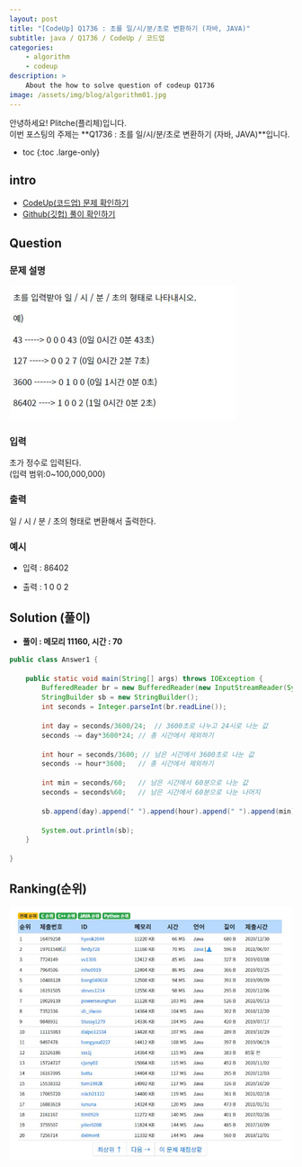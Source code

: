 ```yaml
---
layout: post
title: "[CodeUp] Q1736 : 초를 일/시/분/초로 변환하기 (자바, JAVA)"
subtitle: java / Q1736 / CodeUp / 코드업
categories:
    - algorithm
    - codeup
description: >
    About the how to solve question of codeup Q1736
image: /assets/img/blog/algorithm01.jpg
---
```


안녕하세요! Plitche(플리체)입니다.  
이번 포스팅의 주제는 **Q1736 : 초를 일/시/분/초로 변환하기 (자바, JAVA)**입니다.

* toc
{:toc .large-only}

## intro
* [CodeUp(코드업) 문제 확인하기](https://codeup.kr/problem.php?id=1736)  
* [Github(깃헙) 풀이 확인하기](https://github.com/plitche/CodeUp_Solution/tree/master/Q1701~Q1800/Q1736)  

## Question
### 문제 설명
![](/assets/post/codeup/Q1700~Q1799/20211216_02/01.JPG)  

### 입력
초가 정수로 입력된다.  
(입력 범위:0~100,000,000)  

### 출력
일 / 시 / 분 / 초의 형태로 변환해서 출력한다.  
  
### 예시
* 입력 : 86402 
  
* 출력 : 1 0 0 2  
  
## Solution (풀이)
* **풀이 : 메모리 11160, 시간 : 70**  

```java
public class Answer1 {
	
	public static void main(String[] args) throws IOException {
        BufferedReader br = new BufferedReader(new InputStreamReader(System.in));
        StringBuilder sb = new StringBuilder();
        int seconds = Integer.parseInt(br.readLine());
        
        int day = seconds/3600/24;  // 3600초로 나누고 24시로 나눈 값
        seconds -= day*3600*24;	// 총 시간에서 제외하기
        
        int hour = seconds/3600; // 남은 시간에서 3600초로 나눈 값
        seconds -= hour*3600;	// 총 시간에서 제외하기
        
        int min = seconds/60;	// 남은 시간에서 60분으로 나눈 값
        seconds = seconds%60;	// 남은 시간에서 60분으로 나눈 나머지
        
        sb.append(day).append(" ").append(hour).append(" ").append(min).append(" ").append(seconds);
        
        System.out.println(sb);
    }
    	 
}
```  

## Ranking(순위)
![](/assets/post/codeup/Q1700~Q1799/20211216_02/03.JPG)  